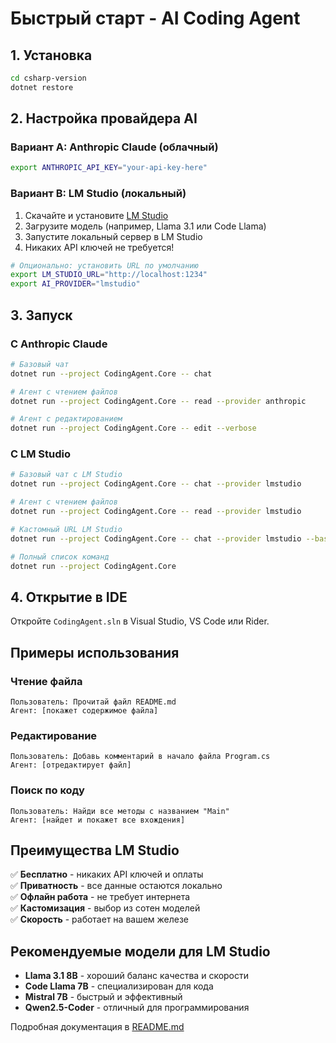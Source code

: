 # Быстрый старт - AI Coding Agent

## 1. Установка
```bash
cd csharp-version
dotnet restore
```

## 2. Настройка провайдера AI

### Вариант A: Anthropic Claude (облачный)
```bash
export ANTHROPIC_API_KEY="your-api-key-here"
```

### Вариант B: LM Studio (локальный)
1. Скачайте и установите [LM Studio](https://lmstudio.ai/)
2. Загрузите модель (например, Llama 3.1 или Code Llama)
3. Запустите локальный сервер в LM Studio
4. Никаких API ключей не требуется!

```bash
# Опционально: установить URL по умолчанию
export LM_STUDIO_URL="http://localhost:1234"
export AI_PROVIDER="lmstudio"
```

## 3. Запуск

### С Anthropic Claude
```bash
# Базовый чат
dotnet run --project CodingAgent.Core -- chat

# Агент с чтением файлов
dotnet run --project CodingAgent.Core -- read --provider anthropic

# Агент с редактированием
dotnet run --project CodingAgent.Core -- edit --verbose
```

### С LM Studio
```bash
# Базовый чат с LM Studio
dotnet run --project CodingAgent.Core -- chat --provider lmstudio

# Агент с чтением файлов
dotnet run --project CodingAgent.Core -- read --provider lmstudio

# Кастомный URL LM Studio
dotnet run --project CodingAgent.Core -- chat --provider lmstudio --base-url http://localhost:1234

# Полный список команд
dotnet run --project CodingAgent.Core
```

## 4. Открытие в IDE
Откройте `CodingAgent.sln` в Visual Studio, VS Code или Rider.

## Примеры использования

### Чтение файла
```
Пользователь: Прочитай файл README.md
Агент: [покажет содержимое файла]
```

### Редактирование
```
Пользователь: Добавь комментарий в начало файла Program.cs
Агент: [отредактирует файл]
```

### Поиск по коду
```
Пользователь: Найди все методы с названием "Main"
Агент: [найдет и покажет все вхождения]
```

## Преимущества LM Studio

✅ **Бесплатно** - никаких API ключей и оплаты  
✅ **Приватность** - все данные остаются локально  
✅ **Офлайн работа** - не требует интернета  
✅ **Кастомизация** - выбор из сотен моделей  
✅ **Скорость** - работает на вашем железе  

## Рекомендуемые модели для LM Studio

- **Llama 3.1 8B** - хороший баланс качества и скорости
- **Code Llama 7B** - специализирован для кода
- **Mistral 7B** - быстрый и эффективный
- **Qwen2.5-Coder** - отличный для программирования

Подробная документация в [README.md](README.md)